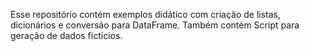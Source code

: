 Esse repositório contém exemplos didático com criação de listas, dicionários e conversão para DataFrame. Também contém Script para geração de dados fictícios. 
